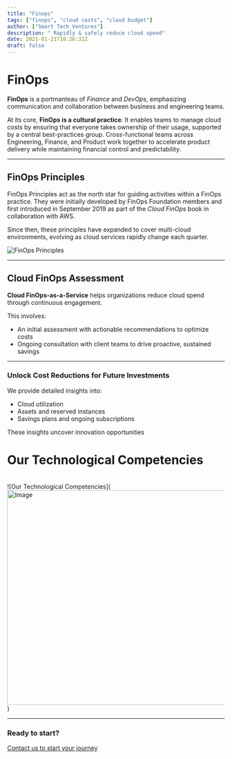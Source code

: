 ```yaml
---
title: "Finops"
tags: ["finops", "cloud costs", "cloud budget"]
author: ["Smart Tech Ventures"]
description: " Rapidly & safely reduce cloud spend"
date: 2021-01-21T10:26:31Z
draft: false
---
```

# FinOps

**FinOps** is a portmanteau of *Finance* and *DevOps*, emphasizing communication and collaboration between business and engineering teams.

At its core, **FinOps is a cultural practice**. It enables teams to manage cloud costs by ensuring that everyone takes ownership of their usage, supported by a central best-practices group. Cross-functional teams across Engineering, Finance, and Product work together to accelerate product delivery while maintaining financial control and predictability.

---

## FinOps Principles

FinOps Principles act as the north star for guiding activities within a FinOps practice.
They were initially developed by FinOps Foundation members and first introduced in September 2019 as part of the *Cloud FinOps* book in collaboration with AWS.

Since then, these principles have expanded to cover multi-cloud environments, evolving as cloud services rapidly change each quarter.

![FinOps Principles](https://github.com/user-attachments/assets/3b4663e2-925b-4241-8a12-ed36ae94a96e)

---

## Cloud FinOps Assessment

**Cloud FinOps-as-a-Service** helps organizations reduce cloud spend through continuous engagement.

This involves:
- An initial assessment with actionable recommendations to optimize costs
- Ongoing consultation with client teams to drive proactive, sustained savings

---

### Unlock Cost Reductions for Future Investments

We provide detailed insights into:
- Cloud utilization
- Assets and reserved instances
- Savings plans and ongoing subscriptions

These insights uncover innovation opportunities

# Our Technological Competencies

<br />
![Our Technological Competencies](<img width="878" height="497" alt="Image" src="https://github.com/user-attachments/assets/0863a4fa-501b-46ff-8433-e7ee246ded48" />)

<br />
<hr />

### Ready to start?

[Contact us to start your journey](https://smarttechventures.au/contact/)
